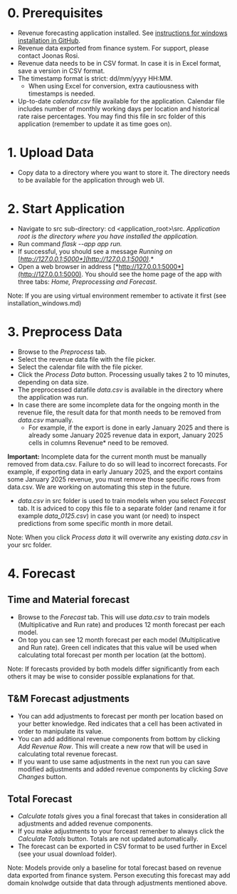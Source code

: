 # 0. Prerequisites

-   Revenue forecasting application installed. See [instructions for windows installation in GitHub](https://github.com/Yusuboy/revenue-forecasting/blob/master/Installation_windows.md).
-   Revenue data exported from finance system. For support, please contact Joonas Rosi.
-   Revenue data needs to be in CSV format. In case it is in Excel format, save a version in CSV format.
-   The timestamp format is strict: dd/mm/yyyy HH:MM.
    -   When using Excel for conversion, extra cautiousness with timestamps is needed.
-   Up-to-date *calendar.csv* file available for the application. Calendar file includes number of monthly working days per location and historical rate raise percentages. You may find this file in src folder of this application (remember to update it as time goes on).

# 1. Upload Data

-   Copy data to a directory where you want to store it. The directory needs to be available for the application through web UI.

# 2. Start Application

-   Navigate to src sub-directory: cd <application_root>\src. *Application root is the directory where you have installed the application.*
-   Run command *flask --app app run.*
-   If successful, you should see a message *Running on* [*http://127.0.0.1:5000*](http://127.0.0.1:5000)*.*
-   Open a web browser in address [*http://127.0.0.1:5000*](http://127.0.0.1:5000). You should see the home page of the app with three tabs: *Home, Preprocessing and Forecast*.

Note: If you are using virtual environment remember to activate it first (see installation_windows.md)

# 3. Preprocess Data

-   Browse to the *Preprocess* tab.
-   Select the revenue data file with the file picker.
-   Select the calendar file with the file picker.
-   Click the *Process Data* button. Processing usually takes 2 to 10 minutes, depending on data size.
-   The preprocessed datafile *data.csv* is available in the directory where the application was run.
-   In case there are some incomplete data for the ongoing month in the revenue file, the result data for that month needs to be removed from *data.csv* manually.
    -   For example, if the export is done in early January 2025 and there is already some January 2025 revenue data in export, January 2025 cells in columns Revenue\* need to be removed.

**Important:** Incomplete data for the current month must be manually removed from data.csv. Failure to do so will lead to incorrect forecasts. For example, if exporting data in early January 2025, and the export contains some January 2025 revenue, you must remove those specific rows from data.csv. We are working on automating this step in the future.

-    *data.csv* in src folder is used to train models when you select *Forecast* tab. It is adviced to copy this file to a separate folder (and rename it for example *data_0125.csv*) in case you want (or need) to inspect predictions from some specific month in more detail.

Note: When you click *Process data* it will overwrite any existing *data.csv* in your src folder.

# 4. Forecast

## Time and Material forecast
-   Browse to the *Forecast* tab. This will use *data.csv* to train models (Multiplicative and Run rate) and produces 12 month forecast per each model.
-   On top you can see 12 month forecast per each model (Multiplicative and Run rate). Green cell indicates that this value will be used when calculating total forecast per month per location (at the bottom).

Note: If forecasts provided by both models differ significantly from each others it may be wise to consider possible explanations for that.

## T&M Forecast adjustments
-   You can add adjustments to forecast per month per location based on your better knowledge. Red indicates that a cell has been activated in order to manipulate its value.
-   You can add additional revenue components from bottom by clicking *Add Revenue Row*. This will create a new row that will be used in calculating total revenue forecast.
-   If you want to use same adjustments in the next run you can save modified adjustments and added revenue components by clicking *Save Changes* button.

## Total Forecast

-   *Calculate totals* gives you a final forecast that takes in consideration all adjustments and added revenue components.
-   If you make adjustments to your forceast remenber to always click the *Calculate Totals* button. Totals are not updated automatically.
-   The forecast can be exported in CSV format to be used further in Excel (see your usual download folder).

Note: Models provide only a baseline for total forecast based on revenue data exported from finance system. Person executing this forecast may add domain knolwdge outside that data through adjustments mentioned above.
